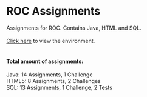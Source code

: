 # ROC Assignments
Assignments for ROC. Contains Java, HTML and SQL.<br>
<br>
[Click here](https://lightarrowsexe.github.io/ROC-Assignments/) to view the environment.
<br>
<br>
#### Total amount of assignments:
Java: 14 Assignments, 1 Challenge<br>
HTML5: 8 Assignments, 2 Challenges<br>
SQL: 13 Assignments, 1 Challenge, 2 Tests<br>
